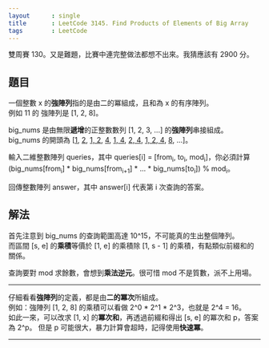 ```yaml
---
layout      : single
title       : LeetCode 3145. Find Products of Elements of Big Array
tags        : LeetCode
---
```

雙周賽 130。又是難題，比賽中連完整做法都想不出來。我猜應該有 2900 分。  

## 題目

一個整數 x 的**強陣列**指的是由二的冪組成，且和為 x 的有序陣列。  
例如 11 的 強陣列是 [1, 2, 8]。  

big_nums 是由無限**遞增**的正整數數列 [1, 2, 3, ...] 的**強陣列**串接組成。  
big_nums 的開頭為 [<u>1</u>, <u>2</u>, <u>1, 2</u>, <u>4</u>, <u>1, 4</u>, <u>2, 4</u>, <u>1, 2, 4</u>, <u>8</u>, ...]。  

輸入二維整數陣列 queries，其中 queries[i] = [from<sub>i</sub>, to<sub>i</sub>, mod<sub>i</sub>]，你必須計算 (big_nums[from<sub>i</sub>] \* big_nums[from<sub>i+1</sub>] \* ... \* big_nums[to<sub>i</sub>]) % mod<sub>i</sub>。

回傳整數陣列 answer，其中 answer[i] 代表第 i 次查詢的答案。  

## 解法

首先注意到 big_nums 的查詢範圍高達 10^15，不可能真的生出整個陣列。  
而區間 [s, e] 的**乘積**等價於 [1, e] 的乘積除 [1, s - 1] 的乘積，有點類似前綴和的關係。  

查詢要對 mod 求餘數，會想到**乘法逆元**。很可惜 mod 不是質數，派不上用場。  

---

仔細看看**強陣列**的定義，都是由**二的冪次**所組成。  
例如：強陣列 [1, 2, 8] 的乘積可以看做 2^0 \* 2^1 \* 2^3，也就是 2^4 = 16。  
如此一來，可以改求 [1, x] 的**冪次和**，再透過前綴和得出 [s, e] 的冪次和 p，答案為 2^p。
但是 p 可能很大，暴力計算會超時，記得使用**快速冪**。  

---
